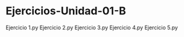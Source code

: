 # Ejercicios-Unidad-01-B
Ejercicio 1.py
Ejercicio 2.py
Ejercicio 3.py
Ejercicio 4.py
Ejercicio 5.py
